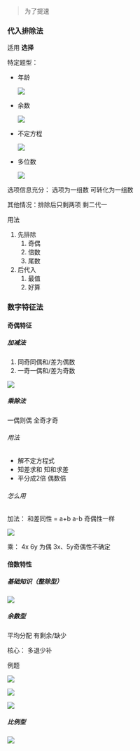 > 为了提速



### 代入排除法

适用 **选择**

特定题型：

- 年龄

  ![](./example/代入排除法-年龄.jpg)

- 余数

  ![](./example/代入排除法-余数.jpg)

- 不定方程

  ![](.\example\代入排除法-不定方程.jpg)

- 多位数

  ![](.\example\代入排除法-多位数.jpg)

选项信息充分： 选项为一组数 可转化为一组数

其他情况：排除后只剩两项 剩二代一



用法

1. 先排除
   1. 奇偶
   2. 倍数
   3. 尾数
2. 后代入
   1. 最值
   2. 好算





### 数字特征法

#### 奇偶特征

##### 加减法

1. 同奇同偶和/差为偶数
2. 一奇一偶和/差为奇数

![](.\example\奇偶特性-加减法.jpg)



##### 乘除法

一偶则偶 全奇才奇







###### 用法

- 解不定方程式
- 知差求和 知和求差
- 平分成2倍 偶数倍



###### 怎么用

加法： 和差同性 = a+b a-b 奇偶性一样

![](.\example\奇偶特性-加减法加减奇偶性一致.jpg)

乘： 4x 6y 为偶 3x、5y奇偶性不确定

#### 倍数特性

##### 基础知识（整除型）

![](.\example\整除判断法则.jpg)

##### 余数型

平均分配 有剩余/缺少

核心： 多退少补



例题

![](.\example\倍数特征-余数.jpg)



![](.\example\倍数特征-余数例3.jpg)



![](.\example\倍数特征-余数例4.jpg)



##### 比例型



![](.\example\倍数特征-比例.jpg)

